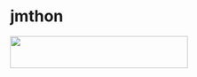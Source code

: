 # jmthon

<p align="left"><a href="https://heroku.com/deploy?template=https://github.com/k_77_99_H/roz"> <img src="https://img.shields.io/badge/Deploy%20To%20Heroku-purple?style=for-the-badge&logo=heroku" width="320" height="58.45"/></a></p>
